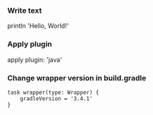 ### Write text
println 'Hello, World!'

### Apply plugin
apply plugin: 'java'

### Change wrapper version in build.gradle
```
task wrapper(type: Wrapper) {
	gradleVersion = '3.4.1'
}
```

